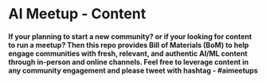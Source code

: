 # AI Meetup - Content

#### <h4> If your planning to start a new community? or if your looking for content to run a meetup? Then this repo provides Bill of Materials (BoM) to help engage communities with fresh, relevant, and authentic AI/ML content through in-person and online channels. Feel free to leverage content in any community engagement and please tweet with hashtag - #aimeetups

